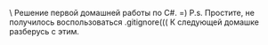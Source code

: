 \\ Решение первой домашней работы по C#. 
=)
P.s. Простите, не получилось воспользоваться .gitignore(((
К следующей домашке разберусь с этим.
